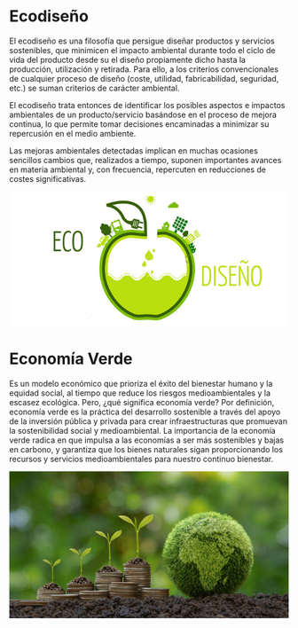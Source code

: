 # Ecodiseño

El ecodiseño es una filosofía que persigue diseñar productos y servicios sostenibles, que minimicen el impacto ambiental durante todo el ciclo de vida del producto desde su el diseño propiamente dicho hasta la producción, utilización y retirada. Para ello, a los criterios convencionales de cualquier proceso de diseño (coste, utilidad, fabricabilidad, seguridad, etc.) se suman criterios de carácter ambiental.

El ecodiseño trata entonces de identificar los posibles aspectos e impactos ambientales de un producto/servicio basándose en el proceso de mejora continua, lo que permite tomar decisiones encaminadas a minimizar su repercusión en el medio ambiente.

Las mejoras ambientales detectadas implican en muchas ocasiones sencillos cambios que, realizados a tiempo, suponen importantes avances en materia ambiental y, con frecuencia, repercuten en reducciones de costes significativas.


 ![img9](img/img10.jpg)
 
# Economía Verde

Es un modelo económico que prioriza el éxito del bienestar humano y la equidad social, al tiempo que reduce los riesgos medioambientales y la escasez ecológica. Pero, ¿qué significa economía verde? Por definición, economía verde es la práctica del desarrollo sostenible a través del apoyo de la inversión pública y privada para crear infraestructuras que promuevan la sostenibilidad social y medioambiental. La importancia de la economía verde radica en que impulsa a las economías a ser más sostenibles y bajas en carbono, y garantiza que los bienes naturales sigan proporcionando los recursos y servicios medioambientales para nuestro continuo bienestar.


 ![img10](img/img9.jpg)
